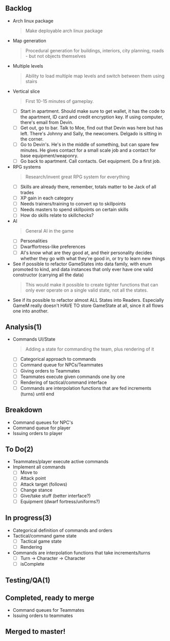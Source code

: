 ## Backlog

- Arch linux package
    > Make deployable arch linux package
- Map generation
    > Procedural generation for buildings, interiors, city planning, roads - but not objects themselves
- Multiple levels
    > Ability to load multiple map levels and switch between them using stairs
- Vertical slice
    > First 10-15 minutes of gameplay.
    * [ ] Start in apartment.  Should make sure to get wallet, it has the code to the apartment, ID card and credit encryption key. If using computer, there's email from Devin.
    * [ ] Get out, go to bar. Talk to Moe, find out that Devin was here but has left. There's Johnny and Sally, the newcomers. Delgado is sitting in the corner.
    * [ ] Go to Devin's. He's in the middle of something, but can spare few minutes. He gives contact for a small scale job and a contact for base equipment/weaponry.
    * [ ] Go back to apartment. Call contacts. Get equipment. Do a first job.
- RPG systems
    > Research/invent great RPG system for everything
    * [ ] Skills are already there, remember, totals matter to be Jack of all trades
    * [ ] XP gain in each category
    * [ ] Needs trainers/training to convert xp to skillpoints
    * [ ] Needs masters to spend skillpoints on certain skills
    * [ ] How do skills relate to skillchecks?
- AI
    > General AI in the game
    * [ ] Personalities
    * [ ] Dwarffortress-like preferences
    * [ ] AI's know what are they good at, and their personality decides whether they go with what they're good in, or try to learn new things
- See if possible to refactor GameStates into data family, with enum promoted to kind, and  data instances that only ever have one valid constructor (carrying all the data)
    > This would make it possible to create tighter functions that can only ever operate on a single valid state, not all the states.
- See if its possible to refactor almost ALL States into Readers. Especially GameM really doesn't HAVE TO store GameState at all, since it all flows one into another.

## Analysis(1)

- Commands UI/State
    > Adding a state for commanding the team, plus rendering of it
    * [ ] Categorical approach to commands
    * [ ] Command queue for NPCs/Teammates
    * [ ] Giving orders to Teammates
    * [ ] Teammates execute given commands one by one
    * [ ] Rendering of tactical/command interface
    * [ ] Commands are interpolation functions that are fed increments (turns) until end

## Breakdown

- Command queues for NPC's
- Command queue for player
- Issuing orders to player

## To Do(2)

- Teammates/player execute active commands
- Implement all commands
    * [ ] Move to
    * [ ] Attack point
    * [ ] Attack target (follows)
    * [ ] Change stance
    * [ ] Give/take stuff (better interface?)
    * [ ] Equipment (dwarf fortress/uniforms?)

## In progress(3)

- Categorical definition of commands and orders
- Tactical/command game state
    * [ ] Tactical game state
    * [ ] Rendering
- Commands are interpolation functions that take increments/turns
    * [ ] Turn -> Character -> Character
    * [ ] isComplete

## Testing/QA(1)


## Completed, ready to merge

- Command queues for Teammates
- Issuing orders to teammates

## Merged to master!

